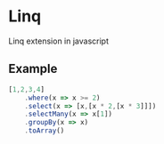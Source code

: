 # Linq
 Linq extension in javascript

## Example

```js
[1,2,3,4]
    .where(x => x >= 2)
    .select(x => [x,[x * 2,[x * 3]]])
    .selectMany(x => x[1])
    .groupBy(x => x)
    .toArray()
```
